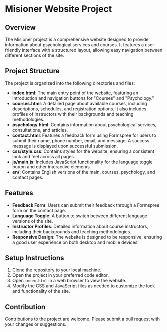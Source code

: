 # Misioner Website Project

## Overview
The Misioner project is a comprehensive website designed to provide information about psychological services and courses. It features a user-friendly interface with a structured layout, allowing easy navigation between different sections of the site.

## Project Structure
The project is organized into the following directories and files:

- **index.html**: The main entry point of the website, featuring an introduction and navigation buttons for "Courses" and "Psychology."
- **courses.html**: A detailed page about available courses, including descriptions, schedules, and registration options. It also includes profiles of instructors with their backgrounds and teaching methodologies.
- **psychology.html**: Contains information about psychological services, consultations, and articles.
- **contact.html**: Features a feedback form using Formspree for users to submit their name, phone number, email, and message. A success message is displayed upon successful submission.
- **css/style.css**: Contains styles for the website, ensuring a consistent look and feel across all pages.
- **js/main.js**: Includes JavaScript functionality for the language toggle button and other interactive elements.
- **en/**: Contains English versions of the main, courses, psychology, and contact pages.

## Features
- **Feedback Form**: Users can submit their feedback through a Formspree form on the contact page.
- **Language Toggle**: A button to switch between different language versions of the site.
- **Instructor Profiles**: Detailed information about course instructors, including their backgrounds and teaching methodologies.
- **Responsive Design**: The website is designed to be responsive, ensuring a good user experience on both desktop and mobile devices.

## Setup Instructions
1. Clone the repository to your local machine.
2. Open the project in your preferred code editor.
3. Open `index.html` in a web browser to view the website.
4. Modify the CSS and JavaScript files as needed to customize the look and functionality of the site.

## Contribution
Contributions to the project are welcome. Please submit a pull request with your changes or suggestions.
